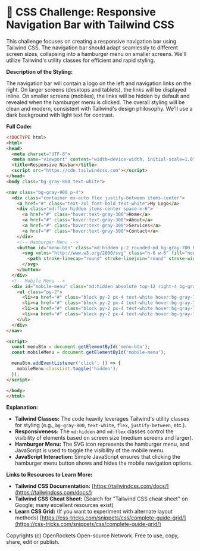 # 🐞 CSS Challenge: Responsive Navigation Bar with Tailwind CSS


This challenge focuses on creating a responsive navigation bar using Tailwind CSS.  The navigation bar should adapt seamlessly to different screen sizes, collapsing into a hamburger menu on smaller screens.  We'll utilize Tailwind's utility classes for efficient and rapid styling.

**Description of the Styling:**

The navigation bar will contain a logo on the left and navigation links on the right.  On larger screens (desktops and tablets), the links will be displayed inline.  On smaller screens (mobiles), the links will be hidden by default and revealed when the hamburger menu is clicked.  The overall styling will be clean and modern, consistent with Tailwind's design philosophy.  We'll use a dark background with light text for contrast.

**Full Code:**

```html
<!DOCTYPE html>
<html>
<head>
  <meta charset="UTF-8">
  <meta name="viewport" content="width=device-width, initial-scale=1.0">
  <title>Responsive Navbar</title>
  <script src="https://cdn.tailwindcss.com"></script>
</head>
<body class="bg-gray-800 text-white">

<nav class="bg-gray-900 p-4">
  <div class="container mx-auto flex justify-between items-center">
    <a href="#" class="text-2xl font-bold text-white">My Logo</a>
    <div class="md:flex hidden items-center space-x-6">
      <a href="#" class="hover:text-gray-300">Home</a>
      <a href="#" class="hover:text-gray-300">About</a>
      <a href="#" class="hover:text-gray-300">Services</a>
      <a href="#" class="hover:text-gray-300">Contact</a>
    </div>
    <!-- Hamburger Menu -->
    <button id="menu-btn" class="md:hidden p-2 rounded-md bg-gray-700 hover:bg-gray-600">
      <svg xmlns="http://www.w3.org/2000/svg" class="h-6 w-6" fill="none" viewBox="0 0 24 24" stroke="currentColor">
        <path stroke-linecap="round" stroke-linejoin="round" stroke-width="2" d="M4 6h16M4 12h16M4 18h16" />
      </svg>
    </button>
  </div>
  <!-- Mobile Menu -->
  <div id="mobile-menu" class="md:hidden absolute top-12 right-4 bg-gray-900 w-48 rounded-md shadow-lg">
    <ul class="py-2">
      <li><a href="#" class="block py-2 px-4 text-white hover:bg-gray-700">Home</a></li>
      <li><a href="#" class="block py-2 px-4 text-white hover:bg-gray-700">About</a></li>
      <li><a href="#" class="block py-2 px-4 text-white hover:bg-gray-700">Services</a></li>
      <li><a href="#" class="block py-2 px-4 text-white hover:bg-gray-700">Contact</a></li>
    </ul>
  </div>
</nav>

<script>
  const menuBtn = document.getElementById('menu-btn');
  const mobileMenu = document.getElementById('mobile-menu');

  menuBtn.addEventListener('click', () => {
    mobileMenu.classList.toggle('hidden');
  });
</script>

</body>
</html>
```

**Explanation:**

* **Tailwind Classes:** The code heavily leverages Tailwind's utility classes for styling (e.g., `bg-gray-800`, `text-white`, `flex`, `justify-between`, etc.).
* **Responsiveness:**  The `md:hidden` and `md:flex` classes control the visibility of elements based on screen size (medium screens and larger).
* **Hamburger Menu:**  The SVG icon represents the hamburger menu, and JavaScript is used to toggle the visibility of the mobile menu.
* **JavaScript Interaction:**  Simple JavaScript ensures that clicking the hamburger menu button shows and hides the mobile navigation options.


**Links to Resources to Learn More:**

* **Tailwind CSS Documentation:** [https://tailwindcss.com/docs/](https://tailwindcss.com/docs/)
* **Tailwind CSS Cheat Sheet:**  (Search for "Tailwind CSS cheat sheet" on Google; many excellent resources exist)
* **Learn CSS Grid:** (If you want to experiment with alternate layout methods) [https://css-tricks.com/snippets/css/complete-guide-grid/](https://css-tricks.com/snippets/css/complete-guide-grid/)


Copyrights (c) OpenRockets Open-source Network. Free to use, copy, share, edit or publish.

